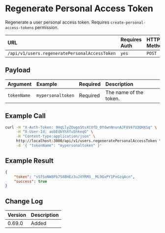 # Regenerate Personal Access Token

Regenerate a user personal access token. Requires `create-personal-access-tokens` permission.

| URL | Requires Auth | HTTP Method |
| :--- | :--- | :--- |
| `/api/v1/users.regeneratePersonalAccessToken` | `yes` | `POST` |

## Payload

| Argument | Example | Required | Description |
| :--- | :--- | :--- | :--- |
| `tokenName` | `mypersonaltoken` | Required | The name of the token. |

## Example Call

```bash
curl -H "X-Auth-Token: 9HqLlyZOugoStsXCUfD_0YdwnNnunAJF8V47U3QHXSq" \
     -H "X-User-Id: aobEdbYhXfu5hkeqG" \
     -H "Content-type:application/json" \
     http://localhost:3000/api/v1/users.regeneratePersonalAccessToken \
     -d '{ "tokenName": "mypersonaltoken" }'
```

## Example Result

```json
{
    "token": "sSfSoNW8Pb7S8BHEz3uJXYRM3__ML9GxPY1PxGzqAcn",
    "success": true
}
```

## Change Log

| Version | Description |
| :--- | :--- |
| 0.69.0 | Added |
